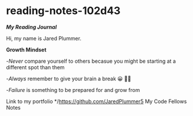 # reading-notes-102d43
***My Reading Journal***

Hi, my name is Jared Plummer.

**Growth Mindset**

-*Never* compare yourself to others becasue you might be starting at a different spot than them 

-*Always* remember to give your brain a break :grinning: :face_with_spiral_eyes:

-*Failure* is something to be prepared for and grow from


Link to my portfolio */https://github.com/JaredPlummer5
My Code Fellows Notes
